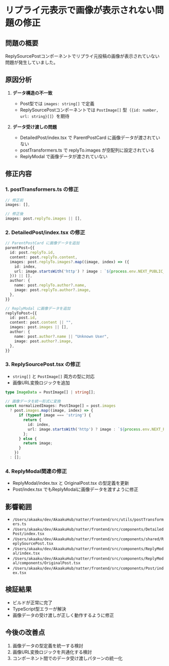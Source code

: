 # リプライ元表示で画像が表示されない問題の修正

## 問題の概要
ReplySourcePostコンポーネントでリプライ元投稿の画像が表示されていない問題が発生していました。

## 原因分析
1. **データ構造の不一致**
   - Post型では `images: string[]` で定義
   - ReplySourcePostコンポーネントでは `PostImage[]` 型（`{id: number, url: string}[]`）を期待

2. **データ受け渡しの問題**
   - DetailedPost/index.tsx で ParentPostCard に画像データが渡されていない
   - postTransformers.ts で replyTo.images が空配列に設定されている
   - ReplyModal で画像データが渡されていない

## 修正内容

### 1. postTransformers.ts の修正
```typescript
// 修正前
images: [],

// 修正後
images: post.replyTo.images || [],
```

### 2. DetailedPost/index.tsx の修正
```typescript
// ParentPostCard に画像データを追加
parentPost={{
  id: post.replyTo.id,
  content: post.replyTo.content,
  images: post.replyTo.images?.map((image, index) => ({
    id: index,
    url: image.startsWith('http') ? image : `${process.env.NEXT_PUBLIC_API_URL}/uploads/${image}`
  })) || [],
  author: {
    name: post.replyTo.author?.name,
    image: post.replyTo.author?.image,
  },
}}

// ReplyModal に画像データを追加
replyToPost={{
  id: post.id,
  content: post.content || "",
  images: post.images || [],
  author: {
    name: post.author?.name || "Unknown User",
    image: post.author?.image,
  },
}}
```

### 3. ReplySourcePost.tsx の修正
- `string[]` と `PostImage[]` 両方の型に対応
- 画像URL変換ロジックを追加

```typescript
type ImageData = PostImage[] | string[];

// 画像データを統一形式に変換
const normalizedImages: PostImage[] = post.images
  ? post.images.map((image, index) => {
      if (typeof image === 'string') {
        return {
          id: index,
          url: image.startsWith('http') ? image : `${process.env.NEXT_PUBLIC_API_URL}/uploads/${image}`
        };
      } else {
        return image;
      }
    })
  : [];
```

### 4. ReplyModal関連の修正
- ReplyModal/index.tsx と OriginalPost.tsx の型定義を更新
- Post/index.tsx でもReplyModalに画像データを渡すように修正

## 影響範囲
- `/Users/akaaku/dev/AkaakuHub/natter/frontend/src/utils/postTransformers.ts`
- `/Users/akaaku/dev/AkaakuHub/natter/frontend/src/components/DetailedPost/index.tsx`
- `/Users/akaaku/dev/AkaakuHub/natter/frontend/src/components/shared/ReplySourcePost.tsx`
- `/Users/akaaku/dev/AkaakuHub/natter/frontend/src/components/ReplyModal/index.tsx`
- `/Users/akaaku/dev/AkaakuHub/natter/frontend/src/components/ReplyModal/components/OriginalPost.tsx`
- `/Users/akaaku/dev/AkaakuHub/natter/frontend/src/components/Post/index.tsx`

## 検証結果
- ビルドが正常に完了
- TypeScript型エラーが解決
- 画像データの受け渡しが正しく動作するように修正

## 今後の改善点
1. 画像データの型定義を統一する検討
2. 画像URL変換ロジックを共通化する検討
3. コンポーネント間でのデータ受け渡しパターンの統一化